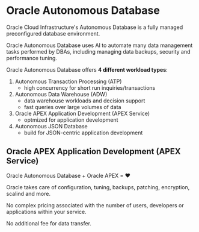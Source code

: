 # Oracle Autonomous Database

Oracle Cloud Infrastructure's Autonomous Database is a fully managed preconfigured database environment.

Oracle Autonomous Database uses AI to automate many data management tasks performed by DBAs, including managing data backups, security and performance tuning.

Oracle Autonomous Database offers **4 different workload types**:
1. Autonomous Transaction Processing (ATP)
	- high concurrency for short run inquiries/transactions
2. Autonomous Data Warehouse (ADW)
	- data warehouse workloads and decision support
	- fast queries over large volumes of data
3. Oracle APEX Application Development (APEX Service)
	- optmized for application development
4. Autonomous JSON Database
	- build for JSON-centric application development

## Oracle APEX Application Development (APEX Service)

Oracle Autonomous Database + Oracle APEX = ❤️  

Oracle takes care of configuration, tuning, backups, patching, encryption, scalind and more.

No complex pricing associated with the number of users, developers or applications within your service.

No additional fee for data transfer.
